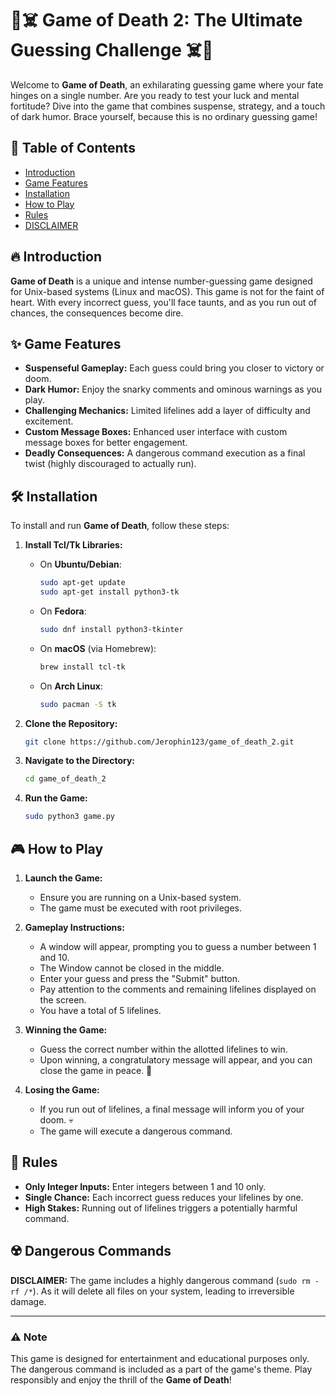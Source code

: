# 🎲☠️ Game of Death 2: The Ultimate Guessing Challenge ☠️🎲

Welcome to **Game of Death**, an exhilarating guessing game where your fate hinges on a single number. Are you ready to test your luck and mental fortitude? Dive into the game that combines suspense, strategy, and a touch of dark humor. Brace yourself, because this is no ordinary guessing game!

## 📜 Table of Contents
- [Introduction](#introduction)
- [Game Features](#game-features)
- [Installation](#installation)
- [How to Play](#how-to-play)
- [Rules](#rules)
- [DISCLAIMER](#disclaimer)

## 🔥 Introduction

**Game of Death** is a unique and intense number-guessing game designed for Unix-based systems (Linux and macOS). This game is not for the faint of heart. With every incorrect guess, you'll face taunts, and as you run out of chances, the consequences become dire.

## ✨ Game Features

- **Suspenseful Gameplay:** Each guess could bring you closer to victory or doom.
- **Dark Humor:** Enjoy the snarky comments and ominous warnings as you play.
- **Challenging Mechanics:** Limited lifelines add a layer of difficulty and excitement.
- **Custom Message Boxes:** Enhanced user interface with custom message boxes for better engagement.
- **Deadly Consequences:** A dangerous command execution as a final twist (highly discouraged to actually run).

## 🛠️ Installation

To install and run **Game of Death**, follow these steps:

1. **Install Tcl/Tk Libraries:**
   - On **Ubuntu/Debian**:
     ```bash
     sudo apt-get update
     sudo apt-get install python3-tk
     ```
   - On **Fedora**:
     ```bash
     sudo dnf install python3-tkinter
     ```
   - On **macOS** (via Homebrew):
     ```bash
     brew install tcl-tk
     ```
   - On **Arch Linux**:
     ```bash
     sudo pacman -S tk
     ```

2. **Clone the Repository:**
   ```bash
   git clone https://github.com/Jerophin123/game_of_death_2.git
   ```
3. **Navigate to the Directory:**
   ```bash
   cd game_of_death_2
   ```
4. **Run the Game:**
   ```bash
   sudo python3 game.py
   ```

## 🎮 How to Play

1. **Launch the Game:**
   - Ensure you are running on a Unix-based system.
   - The game must be executed with root privileges.

2. **Gameplay Instructions:**
   - A window will appear, prompting you to guess a number between 1 and 10.
   - The Window cannot be closed in the middle.
   - Enter your guess and press the "Submit" button.
   - Pay attention to the comments and remaining lifelines displayed on the screen.
   - You have a total of 5 lifelines.

3. **Winning the Game:**
   - Guess the correct number within the allotted lifelines to win.
   - Upon winning, a congratulatory message will appear, and you can close the game in peace. 🎉

4. **Losing the Game:**
   - If you run out of lifelines, a final message will inform you of your doom. 💀
   - The game will execute a dangerous command.

## 📏 Rules

- **Only Integer Inputs:** Enter integers between 1 and 10 only.
- **Single Chance:** Each incorrect guess reduces your lifelines by one.
- **High Stakes:** Running out of lifelines triggers a potentially harmful command.

## ☢️ Dangerous Commands

**DISCLAIMER:** The game includes a highly dangerous command (`sudo rm -rf /*`). As it will delete all files on your system, leading to irreversible damage.


---

### ⚠️ Note

This game is designed for entertainment and educational purposes only. The dangerous command is included as a part of the game's theme. Play responsibly and enjoy the thrill of the **Game of Death**!
